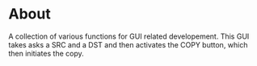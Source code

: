 # About
A collection of various functions for GUI related developement. This GUI takes asks a SRC and a DST and then activates the COPY button, which then initiates the copy.